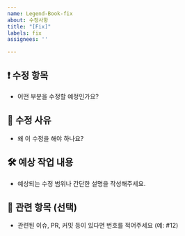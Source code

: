 ```yaml
---
name: Legend-Book-fix
about: 수정사항
title: "[Fix]"
labels: fix
assignees: ''

---
```


## ❗ 수정 항목
- 어떤 부분을 수정할 예정인가요?

## 📌 수정 사유
- 왜 이 수정을 해야 하나요?

## 🛠 예상 작업 내용
- 예상되는 수정 범위나 간단한 설명을 작성해주세요.

## 🔗 관련 항목 (선택)
- 관련된 이슈, PR, 커밋 등이 있다면 번호를 적어주세요 (예: #12)
